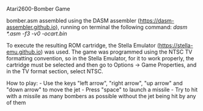 Atari2600-Bomber Game

bomber.asm assembled using the DASM assembler (https://dasm-assembler.github.io), running on terminal the following command: *dasm \*.asm -f3 -v0 -ocart.bin*

To execute the resulting ROM cartridge, the Stella Emulator (https://stella-emu.github.io) was used. The game was programmed using the NTSC TV formatting convention, so in the Stella Emulator, for it to work properly, the cartridge must be selected and then go to Options -> Game Properties, and in the TV format section, select NTSC.

How to play: - Use the keys "left arrow", "right arrow", "up arrow" and "down arrow" to move the jet - Press "space" to launch a missile - Try to hit with a missile as many bombers as possible without the jet being hit by any of them
